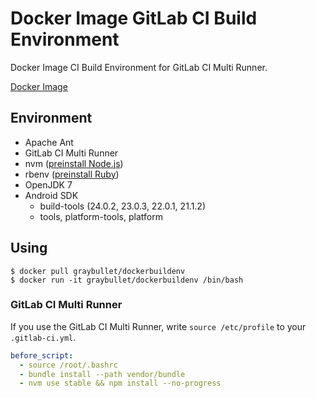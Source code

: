 # Docker Image GitLab CI Build Environment
Docker Image CI Build Environment for GitLab CI Multi Runner.

[Docker Image](https://hub.docker.com/r/graybullet/dockerbuildenv/)


## Environment
* Apache Ant
* GitLab CI Multi Runner
* nvm ([preinstall Node.js](node_versions.list))
* rbenv ([preinstall Ruby](ruby_versions.list))
* OpenJDK 7
* Android SDK
  - build-tools (24.0.2, 23.0.3, 22.0.1, 21.1.2)
  - tools, platform-tools, platform


## Using
```
$ docker pull graybullet/dockerbuildenv
$ docker run -it graybullet/dockerbuildenv /bin/bash
```


### GitLab CI Multi Runner
If you use the GitLab CI Multi Runner, write `source /etc/profile` to your `.gitlab-ci.yml`.

```yml
before_script:
  - source /root/.bashrc
  - bundle install --path vendor/bundle
  - nvm use stable && npm install --no-progress
```
